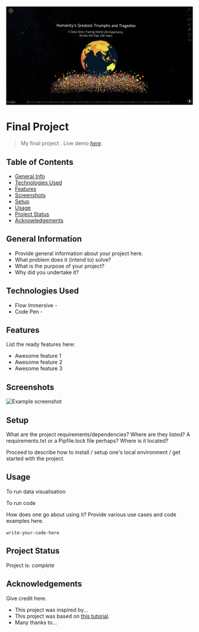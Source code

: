 ![alt text](https://github.com/cdansereau2022/Final-Project-/blob/main/Images/Viz%20Start%20Page.png)
# Final Project
> My final project .
> Live demo [_here_](https://www.example.com). <!-- If you have the project hosted somewhere, include the link here. -->

## Table of Contents
* [General Info](#general-information)
* [Technologies Used](#technologies-used)
* [Features](#features)
* [Screenshots](#screenshots)
* [Setup](#setup)
* [Usage](#usage)
* [Project Status](#project-status)
* [Acknowledgements](#acknowledgements)


## General Information
- Provide general information about your project here.
- What problem does it (intend to) solve?
- What is the purpose of your project?
- Why did you undertake it?
<!-- You don't have to answer all the questions - just the ones relevant to your project. -->


## Technologies Used
- Flow Immersive - 
- Code Pen - 


## Features
List the ready features here:
- Awesome feature 1
- Awesome feature 2
- Awesome feature 3


## Screenshots
![Example screenshot](./img/screenshot.png)
<!-- If you have screenshots you'd like to share, include them here. -->


## Setup
What are the project requirements/dependencies? Where are they listed? A requirements.txt or a Pipfile.lock file perhaps? Where is it located?

Proceed to describe how to install / setup one's local environment / get started with the project.


## Usage

To run data visualisation 

To run code 


How does one go about using it?
Provide various use cases and code examples here.

`write-your-code-here`


## Project Status
Project is: _complete_ 



## Acknowledgements
Give credit here.
- This project was inspired by...
- This project was based on [this tutorial](https://www.example.com).
- Many thanks to...


